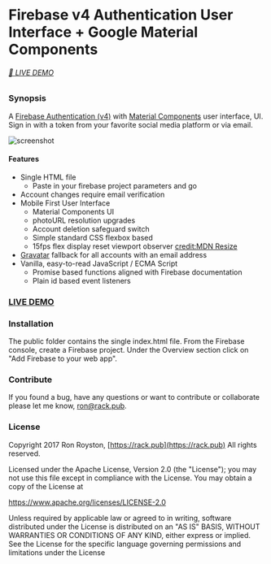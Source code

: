 # Firebase v4 Authentication User Interface + Google Material Components

###### [🐎 LIVE DEMO](https://abracadabra-8012b.firebaseapp.com/)

### Synopsis

A [Firebase Authentication (v4)](https://firebase.google.com/products/auth/) with [Material Components](//material.io/components) user interface, UI. Sign in with a token from your favorite social media platform or via email. 

<img src="https://github.com/rhroyston/rhroyston.github.io/blob/master/firebase-v4-auth-screenshots.png" alt="screenshot" style="max-width:80%">

#### Features

 - Single HTML file
   - Paste in your firebase project parameters and go
 - Account changes require email verification
 - Mobile First User Interface
   - Material Components UI
   - photoURL resolution upgrades
   - Account deletion safeguard switch
   - Simple standard CSS flexbox based
   - 15fps flex display reset viewport observer [credit:MDN Resize](https://developer.mozilla.org/en-US/docs/Web/Events/resize)
 - [Gravatar](//gravatar.com) fallback for all accounts with an email address
 - Vanilla, easy-to-read JavaScript / ECMA Script
   - Promise based functions aligned with Firebase documentation
   - Plain id based event listeners

### [LIVE DEMO](https://abracadabra-8012b.firebaseapp.com/)

### Installation

The public folder contains the single index.html file. From the Firebase console, create a Firebase project.  Under the Overview section click on "Add Firebase to your web app".

### Contribute

If you found a bug, have any questions or want to contribute or collaborate please let me know, [ron@rack.pub](mailto:ron@rack.pub).

### License

Copyright 2017 Ron Royston, [https://rack.pub](https://rack.pub) All rights reserved.

Licensed under the Apache License, Version 2.0 (the "License");
you may not use this file except in compliance with the License.
You may obtain a copy of the License at

  https://www.apache.org/licenses/LICENSE-2.0

Unless required by applicable law or agreed to in writing, software
distributed under the License is distributed on an "AS IS" BASIS,
WITHOUT WARRANTIES OR CONDITIONS OF ANY KIND, either express or implied.
See the License for the specific language governing permissions and
limitations under the License